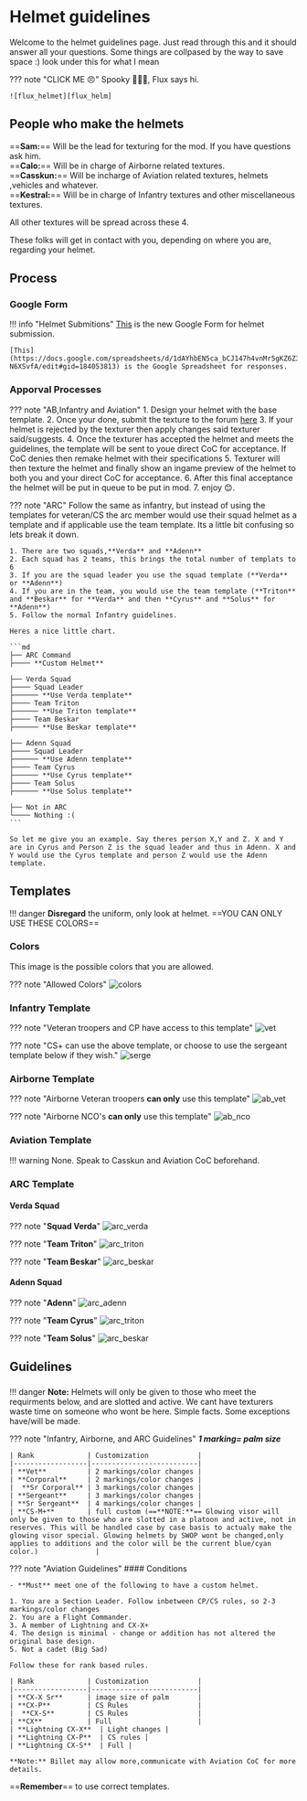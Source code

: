 
[color_possible]: https://cdn.discordapp.com/attachments/614297558147268623/620052242254528512/501st_Color_Pallete.png "CS template"

[serge_template]: https://i.imgur.com/uhWfUua.png "CS template"
[vet_template]: https://i.imgur.com/jzdQTQT.png "Vet template"
[ab_nco_template]: https://i.imgur.com/suvg20G.png "AB NCO template"
[ab_vet_template]: https://i.imgur.com/Inr9u99.png "AB Vet template"

[arc_verda_template]: https://cdn.discordapp.com/attachments/523224901516263434/622272174715043840/Verda.png "Arc verda template"
[arc_triton_template]: https://cdn.discordapp.com/attachments/611253986946711552/622982790027411497/TritonHelmetTemplate.png "Arc triton template"
[arc_beskar_template]: https://cdn.discordapp.com/attachments/611253986946711552/622982784834732072/BeskarHelmetTemplate.png "Arc beskar template"

[arc_adenn_template]: https://cdn.discordapp.com/attachments/523224901516263434/622272173951942656/Adenn.png "Arc adenn template"
[arc_cyrus_template]: https://cdn.discordapp.com/attachments/611253986946711552/622982787363897364/CyrusHelmetTemplate.png "Arc cyrus template"
[arc_solus_template]: https://cdn.discordapp.com/attachments/611253986946711552/622982760000258059/SolusHelmetTemplate.png "Arc solus template"

[flux_helm]: https://cdn.discordapp.com/attachments/425473601047887876/643624891408711700/angrysadcrabhad.png "flux helmet"
# Helmet guidelines 

Welcome to the helmet guidelines page. Just read through this and it should answer all your questions. Some things are collpased by the way to save space :) look under this for what I mean

??? note "CLICK ME 😠"
    Spooky 👻👻👻, Flux says hi.

    ![flux_helmet][flux_helm]

## People who make the helmets

==**Sam:**== Will be the lead for texturing for the mod. If you have questions ask him.  
==**Calo:**== Will be in charge of Airborne related textures.  
==**Casskun:**== Will be incharge of Aviation related textures, helmets ,vehicles and whatever.  
==**Kestral:**== Will be in charge of Infantry textures and other miscellaneous textures.  

All other textures will be spread across these 4.

These folks will get in contact with you, depending on where you are, regarding your helmet.

## Process

### Google Form

!!! info "Helmet Submitions"
    [This](https://docs.google.com/forms/d/e/1FAIpQLSfhZW5Uv62KyTxiCFaFDw6OoL8ng-DfEJ36BJFzDxDBEqX_iA/viewform) is the new Google Form for helmet submission.

    [This](https://docs.google.com/spreadsheets/d/1dAYhbEN5ca_bCJ147h4vnMr5gKZ6Z3Uze4Y-N6XSvfA/edit#gid=184053813) is the Google Spreadsheet for responses.



### Apporval Processes

??? note "AB,Infantry and Aviation"
    1. Design your helmet with the base template. 
    2. Once your done, submit the texture to the forum [here](https://docs.google.com/forms/d/e/1FAIpQLSdRKswPFHkU03VbGv9LXHPPz_WpMMbagMCvZkUCRBz3xkbcJg/viewform)
    3. If your helmet is rejected by the texturer then apply changes said texturer said/suggests.
    4. Once the texturer has accepted the helmet and meets the guidelines, the template will be sent to youe direct CoC for acceptance. If CoC denies then remake helmet with their specifications
    5. Texturer will then texture the helmet and finally show an ingame preview of the helmet to both you and your direct CoC for acceptance.
    6. After this final acceptance the helmet will be put in queue to be put in mod.
    7. enjoy 😊.

??? note "ARC"
    Follow the same as infantry, but instead of using the templates for veteran/CS the arc member would use their squad helmet as a template and if applicable use the team template. Its a little bit confusing so lets break it down.

    1. There are two squads,**Verda** and **Adenn**
    2. Each squad has 2 teams, this brings the total number of templats to 6
    3. If you are the squad leader you use the squad template (**Verda** or **Adenn**)
    4. If you are in the team, you would use the team template (**Triton** and **Beskar** for **Verda** and then **Cyrus** and **Solus** for **Adenn**)
    5. Follow the normal Infantry guidelines.

    Heres a nice little chart.

    ```md
    ├── ARC Command
    ├──── **Custom Helmet**

    ├── Verda Squad
    ├──── Squad Leader
    ├────── **Use Verda template**
    ├──── Team Triton
    ├────── **Use Triton template**
    ├──── Team Beskar
    ├────── **Use Beskar template**

    ├── Adenn Squad
    ├──── Squad Leader
    ├────── **Use Adenn template**
    ├──── Team Cyrus
    ├────── **Use Cyrus template**
    ├──── Team Solus
    ├────── **Use Solus template**

    ├── Not in ARC
    └──── Nothing :(
    ```

    So let me give you an example. Say theres person X,Y and Z. X and Y are in Cyrus and Person Z is the squad leader and thus in Adenn. X and Y would use the Cyrus template and person Z would use the Adenn template.

## Templates

!!! danger
    **Disregard** the uniform, only look at helmet. ==YOU CAN ONLY USE THESE COLORS==

### Colors

This image is the possible colors that you are allowed.

??? note  "Allowed Colors"
    ![colors][color_possible]

### Infantry Template

??? note  "Veteran troopers and CP have access to this template"
    ![vet][vet_template]

??? note  "CS+ can use the above template, or choose to use the sergeant template below if they wish."
    ![serge][serge_template]

### Airborne Template

??? note  "Airborne Veteran troopers **can only** use this template"
    ![ab_vet][ab_vet_template]

??? note  "Airborne NCO's **can only** use this template"
    ![ab_nco][ab_nco_template]

### Aviation Template

!!! warning
    None. Speak to Casskun and Aviation CoC beforehand.


### ARC Template

#### Verda Squad

??? note  "**Squad Verda**"
    ![arc_verda][arc_verda_template]

??? note  "**Team Triton**"
    ![arc_triton][arc_triton_template]

??? note  "**Team Beskar**"
    ![arc_beskar][arc_beskar_template]

#### Adenn Squad

??? note  "**Adenn**"
    ![arc_adenn][arc_adenn_template]

??? note  "**Team Cyrus**"
    ![arc_triton][arc_cyrus_template]

??? note  "**Team Solus**"
    ![arc_beskar][arc_solus_template]

## Guidelines

### 



!!! danger
    **Note:** Helmets will only be given to those who meet the requirments below, and are slotted and active. We cant have texturers waste time on someone who wont be here. Simple facts. Some exceptions have/will be made.

??? note "Infantry, Airborne, and ARC Guidelines"
    ***1 marking= palm size***

    | Rank             | Customization            |
    |------------------|--------------------------|
    | **Vet**          | 2 markings/color changes |
    | **Corporal**     | 2 markings/color changes |
    |  **Sr Corporal** | 3 markings/color changes |
    | **Sergeant**     | 3 markings/color changes |
    | **Sr Sergeant**  | 4 markings/color changes |
    | **CS-M+**        | full custom (==**NOTE:**== Glowing visor will only be given to those who are slotted in a platoon and active, not in reserves. This will be handled case by case basis to actualy make the glowing visor special. Glowing helmets by SWOP wont be changed,only applies to additions and the color will be the current blue/cyan color.)              |

??? note "Aviation Guidelines"
    #### Conditions

    - **Must** meet one of the following to have a custom helmet.

    1. You are a Section Leader. Follow inbetween CP/CS rules, so 2-3 markings/color changes
    2. You are a Flight Commander.
    3. A member of Lightning and CX-X+
    4. The design is minimal - change or addition has not altered the original base design.
    5. Not a cadet (Big Sad)

    Follow these for rank based rules.

    | Rank             | Customization            |
    |------------------|--------------------------|
    | **CX-X Sr**      | image size of palm       |
    | **CX-P**         | CS Rules                 |
    |  **CX-S**        | CS Rules                 |
    | **CX**           | Full                     |
    | **Lightning CX-X**  | Light changes |
    | **Lightning CX-P**  | CS rules |
    | **Lightning CX-S**  | Full |

    **Note:** Billet may allow more,communicate with Aviation CoC for more details.

==**Remember**== to use correct templates.
